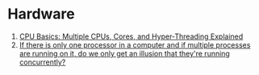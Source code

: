 # Hardware

1. [CPU Basics: Multiple CPUs, Cores, and Hyper-Threading Explained](https://www.howtogeek.com/194756/cpu-basics-multiple-cpus-cores-and-hyper-threading-explained/)
1. [If there is only one processor in a computer and if multiple processes are running on it, do we only get an illusion that they're running concurrently?](https://www.quora.com/If-there-is-only-one-processor-in-a-computer-and-if-multiple-processes-are-running-on-it-do-we-only-get-an-illusion-that-theyre-running-concurrently)
